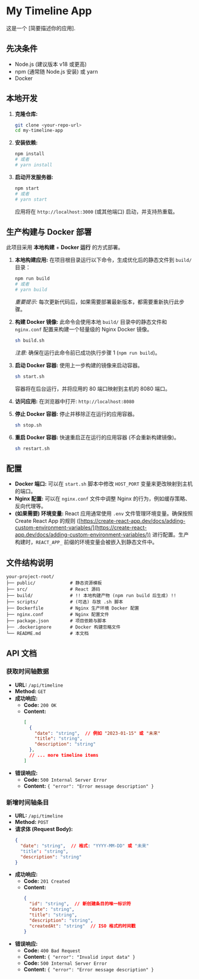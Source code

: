 # My Timeline App

这是一个 [简要描述你的应用].

## 先决条件

*   Node.js (建议版本 v18 或更高)
*   npm (通常随 Node.js 安装) 或 yarn
*   Docker

## 本地开发

1.  **克隆仓库:**
    ```bash
    git clone <your-repo-url>
    cd my-timeline-app
    ```

2.  **安装依赖:**
    ```bash
    npm install
    # 或者
    # yarn install
    ```

3.  **启动开发服务器:**
    ```bash
    npm start
    # 或者
    # yarn start
    ```
    应用将在 `http://localhost:3000` (或其他端口) 启动，并支持热重载。

## 生产构建与 Docker 部署

此项目采用 **本地构建** + **Docker 运行** 的方式部署。

1.  **本地构建应用:**
    在项目根目录运行以下命令，生成优化后的静态文件到 `build/` 目录：
    ```bash
    npm run build
    # 或者
    # yarn build
    ```
    *重要提示:* 每次更新代码后，如果需要部署最新版本，都需要重新执行此步骤。

2.  **构建 Docker 镜像:**
    此命令会使用本地 `build/` 目录中的静态文件和 `nginx.conf` 配置来构建一个轻量级的 Nginx Docker 镜像。
    ```bash
    sh build.sh
    ```
    *注意:* 确保在运行此命令前已成功执行步骤 1 (`npm run build`)。

3.  **启动 Docker 容器:**
    使用上一步构建的镜像来启动容器。
    ```bash
    sh start.sh
    ```
    容器将在后台运行，并将应用的 80 端口映射到主机的 8080 端口。

4.  **访问应用:**
    在浏览器中打开: `http://localhost:8080`

5.  **停止 Docker 容器:**
    停止并移除正在运行的应用容器。
    ```bash
    sh stop.sh
    ```

6.  **重启 Docker 容器:**
    快速重启正在运行的应用容器 (不会重新构建镜像)。
    ```bash
    sh restart.sh
    ```

## 配置

*   **Docker 端口:** 可以在 `start.sh` 脚本中修改 `HOST_PORT` 变量来更改映射到主机的端口。
*   **Nginx 配置:** 可以在 `nginx.conf` 文件中调整 Nginx 的行为，例如缓存策略、反向代理等。
*   **(如果需要) 环境变量:** React 应用通常使用 `.env` 文件管理环境变量。确保按照 Create React App 的规则 ([https://create-react-app.dev/docs/adding-custom-environment-variables/](https://create-react-app.dev/docs/adding-custom-environment-variables/)) 进行配置。生产构建时，`REACT_APP_` 前缀的环境变量会被嵌入到静态文件中。

## 文件结构说明

```
your-project-root/
├── public/             # 静态资源模板
├── src/                # React 源码
├── build/              # !! 本地构建产物 (npm run build 后生成) !!
├── scripts/            # (可选) 存放 .sh 脚本
├── Dockerfile          # Nginx 生产环境 Docker 配置
├── nginx.conf          # Nginx 配置文件
├── package.json        # 项目依赖与脚本
├── .dockerignore       # Docker 构建忽略文件
└── README.md           # 本文档
```

## API 文档

### 获取时间轴数据

* **URL:** `/api/timeline`
* **Method:** `GET`
* **成功响应:**
    * **Code:** `200 OK`
    * **Content:**
      ```json
      [
        {
          "date": "string",  // 例如 "2023-01-15" 或 "未来"
          "title": "string",
          "description": "string"
        },
        // ... more timeline items
      ]
      ```
* **错误响应:**
    * **Code:** `500 Internal Server Error`
    * **Content:** `{ "error": "Error message description" }`

### 新增时间轴条目

* **URL:** `/api/timeline`
* **Method:** `POST`
* **请求体 (Request Body):**
    ```json
    {
      "date": "string",  // 格式: "YYYY-MM-DD" 或 "未来"
      "title": "string",
      "description": "string"
    }
    ```
* **成功响应:**
    * **Code:** `201 Created`
    * **Content:** 
      ```json
      {
        "id": "string",  // 新创建条目的唯一标识符
        "date": "string",
        "title": "string",
        "description": "string",
        "createdAt": "string"  // ISO 格式的时间戳
      }
      ```
* **错误响应:**
    * **Code:** `400 Bad Request`
    * **Content:** `{ "error": "Invalid input data" }`
    * **Code:** `500 Internal Server Error`
    * **Content:** `{ "error": "Error message description" }`
